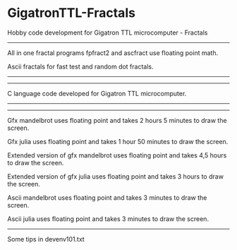 # GigatronTTL-Fractals
Hobby code development for Gigatron TTL microcomputer - Fractals


---------------------------------------------------------------------------------------------------------------

All in one fractal programs fpfract2 and ascfract use floating point math.

Ascii fractals for fast test and random dot fractals.

---------------------------------------------------------------------------------------------------------------


---------------------------------------------------------------------------------------------------------------
C language code developed for Gigatron TTL microcomputer. 

---------------------------------------------------------------------------------------------------------------


---------------------------------------------------------------------------------------------------------------

Gfx mandelbrot uses floating point and takes 2 hours 5 minutes to draw the screen.

Gfx julia uses floating point and takes 1 hour 50 minutes to draw the screen.

Extended version of gfx mandelbrot uses floating point and takes 4,5 hours to draw the screen.

Extended version of gfx julia uses floating point and takes 3 hours to draw the screen.

Ascii mandelbrot uses floating point and takes 3 minutes to draw the screen.

Ascii julia uses floating point and takes 3 minutes to draw the screen.

---------------------------------------------------------------------------------------------------------------
Some tips in devenv101.txt


